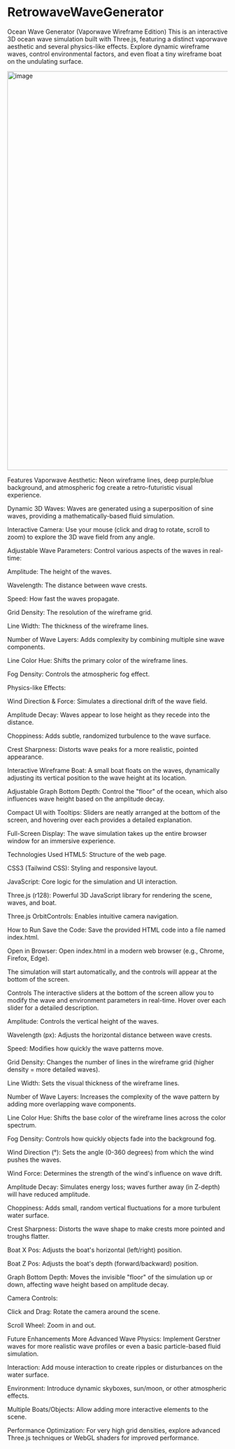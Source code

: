 # RetrowaveWaveGenerator

Ocean Wave Generator (Vaporwave Wireframe Edition)
This is an interactive 3D ocean wave simulation built with Three.js, featuring a distinct vaporwave aesthetic and several physics-like effects. Explore dynamic wireframe waves, control environmental factors, and even float a tiny wireframe boat on the undulating surface.

<img width="1920" height="911" alt="image" src="https://github.com/user-attachments/assets/a6b128a8-f672-46af-b965-8c357e2a33cf" />


Features
Vaporwave Aesthetic: Neon wireframe lines, deep purple/blue background, and atmospheric fog create a retro-futuristic visual experience.

Dynamic 3D Waves: Waves are generated using a superposition of sine waves, providing a mathematically-based fluid simulation.

Interactive Camera: Use your mouse (click and drag to rotate, scroll to zoom) to explore the 3D wave field from any angle.

Adjustable Wave Parameters: Control various aspects of the waves in real-time:

Amplitude: The height of the waves.

Wavelength: The distance between wave crests.

Speed: How fast the waves propagate.

Grid Density: The resolution of the wireframe grid.

Line Width: The thickness of the wireframe lines.

Number of Wave Layers: Adds complexity by combining multiple sine wave components.

Line Color Hue: Shifts the primary color of the wireframe lines.

Fog Density: Controls the atmospheric fog effect.

Physics-like Effects:

Wind Direction & Force: Simulates a directional drift of the wave field.

Amplitude Decay: Waves appear to lose height as they recede into the distance.

Choppiness: Adds subtle, randomized turbulence to the wave surface.

Crest Sharpness: Distorts wave peaks for a more realistic, pointed appearance.

Interactive Wireframe Boat: A small boat floats on the waves, dynamically adjusting its vertical position to the wave height at its location.

Adjustable Graph Bottom Depth: Control the "floor" of the ocean, which also influences wave height based on the amplitude decay.

Compact UI with Tooltips: Sliders are neatly arranged at the bottom of the screen, and hovering over each provides a detailed explanation.

Full-Screen Display: The wave simulation takes up the entire browser window for an immersive experience.

Technologies Used
HTML5: Structure of the web page.

CSS3 (Tailwind CSS): Styling and responsive layout.

JavaScript: Core logic for the simulation and UI interaction.

Three.js (r128): Powerful 3D JavaScript library for rendering the scene, waves, and boat.

Three.js OrbitControls: Enables intuitive camera navigation.

How to Run
Save the Code: Save the provided HTML code into a file named index.html.

Open in Browser: Open index.html in a modern web browser (e.g., Chrome, Firefox, Edge).

The simulation will start automatically, and the controls will appear at the bottom of the screen.

Controls
The interactive sliders at the bottom of the screen allow you to modify the wave and environment parameters in real-time. Hover over each slider for a detailed description.

Amplitude: Controls the vertical height of the waves.

Wavelength (px): Adjusts the horizontal distance between wave crests.

Speed: Modifies how quickly the wave patterns move.

Grid Density: Changes the number of lines in the wireframe grid (higher density = more detailed waves).

Line Width: Sets the visual thickness of the wireframe lines.

Number of Wave Layers: Increases the complexity of the wave pattern by adding more overlapping wave components.

Line Color Hue: Shifts the base color of the wireframe lines across the color spectrum.

Fog Density: Controls how quickly objects fade into the background fog.

Wind Direction (°): Sets the angle (0-360 degrees) from which the wind pushes the waves.

Wind Force: Determines the strength of the wind's influence on wave drift.

Amplitude Decay: Simulates energy loss; waves further away (in Z-depth) will have reduced amplitude.

Choppiness: Adds small, random vertical fluctuations for a more turbulent water surface.

Crest Sharpness: Distorts the wave shape to make crests more pointed and troughs flatter.

Boat X Pos: Adjusts the boat's horizontal (left/right) position.

Boat Z Pos: Adjusts the boat's depth (forward/backward) position.

Graph Bottom Depth: Moves the invisible "floor" of the simulation up or down, affecting wave height based on amplitude decay.

Camera Controls:

Click and Drag: Rotate the camera around the scene.

Scroll Wheel: Zoom in and out.

Future Enhancements
More Advanced Wave Physics: Implement Gerstner waves for more realistic wave profiles or even a basic particle-based fluid simulation.

Interaction: Add mouse interaction to create ripples or disturbances on the water surface.

Environment: Introduce dynamic skyboxes, sun/moon, or other atmospheric effects.

Multiple Boats/Objects: Allow adding more interactive elements to the scene.

Performance Optimization: For very high grid densities, explore advanced Three.js techniques or WebGL shaders for improved performance.
